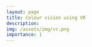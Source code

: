 ```yaml
---
layout: page
title: Colour vision using VR
description: 
img: /assets/img/vr.png
importance: 1
---
```


